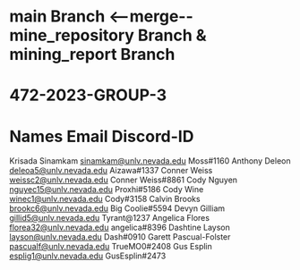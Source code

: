 #  main Branch <--merge-- mine_repository Branch & mining_report Branch


# 472-2023-GROUP-3

# Names	Email	Discord-ID

Krisada Sinamkam	sinamkam@unlv.nevada.edu	Moss#1160
Anthony Deleon	deleoa5@unlv.nevada.edu	Aizawa#1337
Conner Weiss	weissc2@unlv.nevada.edu	Conner Weiss#8861
Cody Nguyen	nguyec15@unlv.nevada.edu	Proxhi#5186
Cody Wine	winec1@unlv.nevada.edu	Cody#3158
Calvin Brooks	brookc6@unlv.nevada.edu	Big Coolie#5594
Devyn Gilliam	gillid5@unlv.nevada.edu	Tyrant@1237
Angelica Flores	florea32@unlv.nevada.edu	angelica#8396
Dashtine Layson	layson@unlv.nevada.edu	Dash#0910
Garett Pascual-Folster	pascualf@unlv.nevada.edu	TrueMO0#2408
Gus Esplin	esplig1@unlv.nevada.edu	GusEsplin#2473
